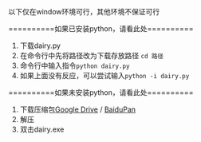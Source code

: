 以下仅在window环境可行，其他环境不保证可行

==========如果已安装python，请看此处==========

1. 下载dairy.py
2. 在命令行中先将路径改为下载存放路径 ```cd 路径```
3. 命令行中输入指令```python dairy.py```
4. 如果上面没有反应，可以尝试输入```python -i dairy.py```


==========如果未安装python，请看此处==========

1. 下载压缩包[Google Drive](https://drive.google.com/file/d/0B6JoRzzKwjprQU8yMmQtOVNCOFU/view) / [BaiduPan](http://pan.baidu.com/s/1ntu471J)
2. 解压
3. 双击dairy.exe

